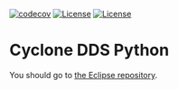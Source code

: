 
[![codecov](https://codecov.io/gh/thijsmie/cdds-py/branch/master/graph/badge.svg?token=BL8314M28L)](https://codecov.io/gh/thijsmie/cdds-py)
[![License](https://img.shields.io/badge/License-EPL%202.0-blue)](https://choosealicense.com/licenses/epl-2.0/)
[![License](https://img.shields.io/badge/License-EDL%201.0-blue)](https://choosealicense.com/licenses/edl-1.0/)

# Cyclone DDS Python

You should go to [the Eclipse repository](https://github.com/eclipse-cyclonedds/cyclonedds-python).

